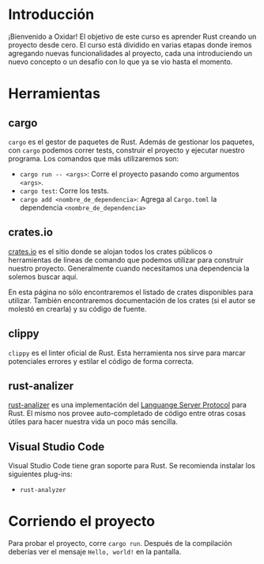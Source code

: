 # Introducción

¡Bienvenido a Oxidar! El objetivo de este curso es aprender Rust creando un proyecto desde cero. El curso está dividido en varias etapas donde iremos agregando nuevas funcionalidades al proyecto, cada una introduciendo un nuevo concepto o un desafío con lo que ya se vio hasta el momento.

# Herramientas

## cargo

`cargo` es el gestor de paquetes de Rust. Además de gestionar los paquetes, con `cargo` podemos correr tests, construir el proyecto y ejecutar nuestro programa. Los comandos que más utilizaremos son:

- `cargo run -- <args>`: Corre el proyecto pasando como argumentos `<args>`.
- `cargo test`: Corre los tests.
- `cargo add <nombre_de_dependencia>`: Agrega al `Cargo.toml` la dependencia `<nombre_de_dependencia>`

## crates.io

[crates.io](https://crates.io) es el sitio donde se alojan todos los crates públicos o herramientas de líneas de comando que podemos utilizar para construir nuestro proyecto. Generalmente cuando necesitamos una dependencia la solemos buscar aquí.

En esta página no sólo encontraremos el listado de crates disponibles para utilizar. También encontraremos documentación de los crates (si el autor se molestó en crearla) y su código de fuente.

## clippy

`clippy` es el linter oficial de Rust. Esta herramienta nos sirve para marcar potenciales errores y estilar el código de forma correcta.

## rust-analizer

[rust-analizer](https://rust-analyzer.github.io/) es una implementación del [Languange Server Protocol](https://microsoft.github.io/language-server-protocol/) para Rust. El mismo nos provee auto-completado de código entre otras cosas útiles para hacer nuestra vida un poco más sencilla.

## Visual Studio Code

Visual Studio Code tiene gran soporte para Rust. Se recomienda instalar los siguientes plug-ins:

- `rust-analyzer`


# Corriendo el proyecto

Para probar el proyecto, corre `cargo run`. Después de la compilación deberías ver el mensaje `Hello, world!` en la pantalla.
